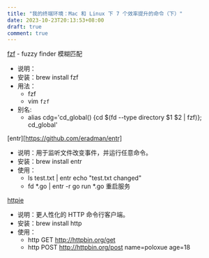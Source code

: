 ```yaml
---
title: "我的终端环境：Mac 和 Linux 下 7 个效率提升的命令（下）"
date: 2023-10-23T20:13:53+08:00
draft: true
comment: true
---
```


[fzf](https://github.com/junegunn/fzf) - fuzzy finder 模糊匹配
- 说明：
- 安装：brew install fzf
- 用法：
  - fzf
  - vim `fzf`
- 别名:
  - alias cdg='cd_global() {cd $(fd --type directory $1 $2 | fzf)}; cd_global'

[entr][https://github.com/eradman/entr]
- 说明：用于监听文件改变事件，并运行任意命令。
- 安装：brew install entr
- 使用：
  - ls test.txt | entr echo "test.txt changed"
  - fd *.go | entr -r go run *.go 重启服务

[httpie](https://github.com/httpie/cli/)

- 说明：更人性化的 HTTP 命令行客户端。
- 安装：brew install http
- 使用：
  - http GET http://httpbin.org/get
  - http POST http://httpbin.org/post name=poloxue age=18

